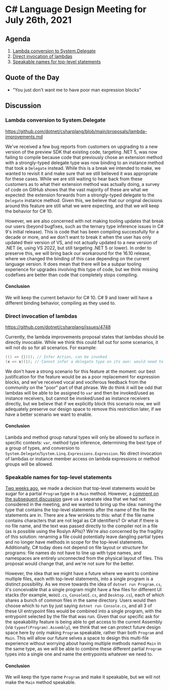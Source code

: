 # C# Language Design Meeting for July 26th, 2021

## Agenda

1. [Lambda conversion to System.Delegate](#lambda-conversion-to-system-delegate)
2. [Direct invocation of lambdas](#direct-invocation-of-lambdas)
3. [Speakable names for top-level statements](#speakable-names-for-top-level-statements)

## Quote of the Day

- "You just don't want me to have poor man expression blocks"

## Discussion

### Lambda conversion to System.Delegate

https://github.com/dotnet/csharplang/blob/main/proposals/lambda-improvements.md

We've received a few bug reports from customers on upgrading to a new version of the preview SDK that existing code, targeting .NET 5, was now failing to compile
because code that previously chose an extension method with a strongly-typed delegate type was now binding to an instance method that took a `Delegate` instead.
While this is a break we intended to make, we wanted to revisit it and make sure that we still believed it was appropriate for these cases. While we are still
waiting to hear back from these customers as to what their extension method was actually doing, a survey of code on GitHub shows that the vast majority of these
are what we expected: the extension forwards from a strongly-typed delegate to the `Delegate` instance method. Given this, we believe that our original decisions
around this feature are still what we were expecting, and that we will keep the behavior for C# 10.

However, we are also concerned with not making tooling updates that break our users (beyond bugfixes, such as the ternary type inference issues in C# 9's initial
release). This is code that has been compiling successfully for a decade or more, and we don't want to break it when the user has only updated their version of VS,
and not actually updated to a new version of .NET (ie, using VS 2022, but still targeting .NET 5 or lower). In order to preserve this, we will bring back our
workaround for the 16.10 release, where we changed the binding of this case depending on the current language version. It does mean that there will be a subpar
tooling experience for upgrades involving this type of code, but we think missing codefixes are better than code that completely stops compiling.

#### Conclusion

We will keep the current behavior for C# 10. C# 9 and lower will have a different binding behavior, compiling as they used to.

### Direct invocation of lambdas

https://github.com/dotnet/csharplang/issues/4748

Currently, the lambda improvements proposal states that lambdas should be directly invocable. While we think this could fall out for some scenarios, it will not do
so for all scenarios. For example:

```cs
(() => {})(); // Infer Action, can be invoked
(x => x)(1); // Cannot infer a delegate type on its own: would need to take the argument expression into account
```

We don't have a strong scenario for this feature at the moment: our best justification for the feature would be as a poor replacement for expression blocks, and we've
received vocal and vociferous feedback from the community on the "poor" part of that phrase. We do think it will be odd that lambdas will be able to be assigned to
`var` and then be invoked/used as instance receivers, but cannot be invoked/used as instance receivers directly, but we believe that if we explicitly block this scenario
now, we will adequately preserve our design space to remove this restriction later, if we have a better scenario we want to enable.

#### Conclusion

Lambda and method group natural types will only be allowed to surface in specific contexts: `var`, method type inference, determining the best type of a group of types,
and conversion to `System.Delegate`/`System.Linq.Expressions.Expression`. No direct invocation of lambdas or instance member access on lambda expressions or method groups
will be allowed.

### Speakable names for top-level statements

[Two weeks ago](LDM-2021-07-12.md#speakable-names-for-top-level-statements), we made a decision that top-level statements would be sugar for a partial `Program` type in
a `Main` method. However, a [comment on the subsequent discussion](https://github.com/dotnet/csharplang/discussions/4928#discussioncomment-1013469) gave us a separate
idea that we had not considered in the meeting, and we wanted to bring up the idea: naming the type that contains the top-level statements after the name of the file
the statements are in. There are a few wrinkles to this: what if the file name contains characters that are not legal as C# identifiers? Or what if there is no file name,
and the text was passed directly to the compiler not in a file (as is possible using the Roslyn APIs)? We're also concerned by the fragility of this solution: renaming a
file could potentially leave dangling partial types and no longer have methods in scope for the top-level statements. Additionally, C# today does not depend on file
layout or structure for programs: file names do not have to line up with type names, and namespaces are entirely unconnected from the physical layout of files. This
proposal would change that, and we're not sure for the better.

However, the idea that we might have a future where we want to combine multiple files, each with top-level statements, into a single program is a distinct possibility.
As we move towards the idea of `dotnet run Program.cs`, it's conceivable that a single program might have a few files for different UI stacks (for example, `WebUI.cs`,
`ConsoleUI.cs`, and `Desktop.cs`), each of which shares a bunch of common files in the same directory. Users would then choose which to run by just saying
`dotnet run Console.cs`, and all 3 of these UI entrypoint files would be combined into a single program, with the entrypoint selected by the file that was run. Given
that our specific ask for the speakability feature is being able to get access to the current Assembly (via `typeof(Program).Assembly`), we think that we can protect
future design space here by only making `Program` speakable, rather than both `Program` and `Main`. This will allow our future selves a space to design this multi-file
experience without worrying about having multiple methods named `Main` in the same type, as we will be able to combine these different partial `Program` types into a
single one and name the entrypoints whatever we need to.

#### Conclusion

We will keep the type name `Program` and make it speakable, but we will not make the `Main` method speakable.
